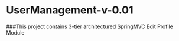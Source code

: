 # UserManagement-v-0.01
###This project contains 3-tier architectured SpringMVC Edit Profile Module
